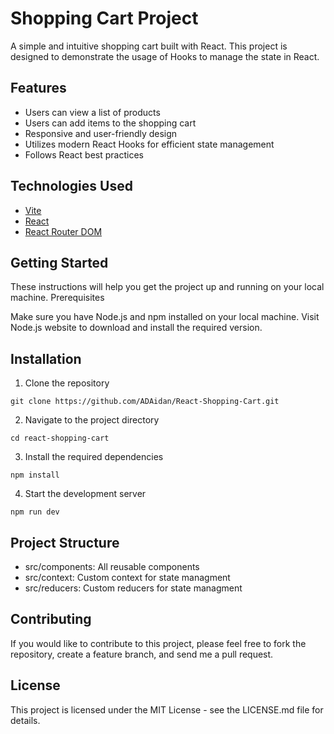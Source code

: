 # Shopping Cart Project

A simple and intuitive shopping cart built with React. This project is designed to demonstrate the usage of Hooks to manage the state in React.

## Features

- Users can view a list of products
- Users can add items to the shopping cart
- Responsive and user-friendly design
- Utilizes modern React Hooks for efficient state management
- Follows React best practices

## Technologies Used

- [Vite](https://vitejs.dev/)
- [React](https://reactjs.org/)
- [React Router DOM](https://reactrouter.com/en/6.15.0/start/overview)

## Getting Started

These instructions will help you get the project up and running on your local machine.
Prerequisites

Make sure you have Node.js and npm installed on your local machine. Visit Node.js website to download and install the required version.
## Installation

1. Clone the repository

```
git clone https://github.com/ADAidan/React-Shopping-Cart.git
```

2. Navigate to the project directory

```
cd react-shopping-cart
```

3. Install the required dependencies

```
npm install
```

4. Start the development server

```
npm run dev
```

## Project Structure

- src/components: All reusable components
- src/context: Custom context for state managment
- src/reducers: Custom reducers for state managment

## Contributing

If you would like to contribute to this project, please feel free to fork the repository, create a feature branch, and send me a pull request.

## License

This project is licensed under the MIT License - see the LICENSE.md file for details.